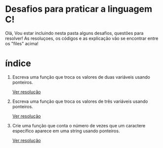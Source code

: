 # Desafios para praticar a linguagem C!
Olá, Vou estar incluindo nesta pasta alguns desafios, questões para resolver! As resoluçoes, os códigos e as explicação vão se encontrar entre os "files" acima! 

# índice 
   
 1. Escreva uma função que troca os valores de duas variáveis usando ponteiros.

      <a href="https://github.com/AR097/Practice-C-Language/blob/main/Challenges%20C-Language/Trocar%20Valores%20Usando%20Ponteiros.cpp"> Ver resolução </a>

2. Escreva uma função que troca os valores de três variáveis usando ponteiros.

      <a href="https://github.com/AR097/Practice-C-Language/blob/main/Challenges%20C-Language/Trocar%20Valores%20Usando%20Ponteiros%2002.cpp"> Ver resolução </a>

3. Crie uma função que conta o número de vezes que um caractere específico aparece em uma string usando ponteiros.

      <a href=""> Ver resolução </a>
